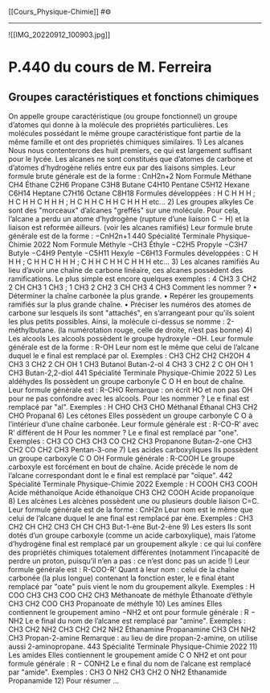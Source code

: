 [[Cours_Physique-Chimie]] #⚙️ 

---
![[IMG_20220912_100903.jpg]]
# P.440 du cours de M. Ferreira
## Groupes caractéristiques et fonctions chimiques 
On appelle groupe caractéristique (ou groupe fonctionnel) un groupe d’atomes qui donne à la molécule des propriétés particulières. Les molécules possédant le même groupe caractéristique font partie de la même famille et ont des propriétés chimiques similaires. 1) Les alcanes Nous nous contenterons des huit premiers, ce qui est largement suffisant pour le lycée. Les alcanes ne sont constitués que d’atomes de carbone et d’atomes d’hydrogène reliés entre eux par des liaisons simples. Leur formule brute générale est de la forme : CnH2n+2 Nom Formule Méthane CH4 Éthane C2H6 Propane C3H8 Butane C4H10 Pentane C5H12 Hexane C6H14 Heptane C7H16 Octane C8H18 Formules développées : H C H H H ; H C H H C H H H ; H C H H C H H C H H H etc... 2) Les groupes alkyles Ce sont des "morceaux" d’alcanes "greffés" sur une molécule. Pour cela, l’alcane a perdu un atome d’hydrogène (rupture d’une liaison C − H) et la liaison est reformée ailleurs. (voir les alcanes ramifiés) Leur formule brute générale est de la forme : −CnH2n+1 440 Spécialité Terminale Physique-Chimie 2022 Nom Formule Méthyle −CH3 Éthyle −C2H5 Propyle −C3H7 Butyle −C4H9 Pentyle −C5H11 Hexyle −C6H13 Formules développées : C H H H ; C H H C H H H ; C H H C H H C H H H etc... 3) Les alcanes ramifiés Au lieu d’avoir une chaîne de carbone linéaire, ces alcanes possèdent des ramifications. Le plus simple est encore quelques exemples : 4 CH3 3 CH2 2 CH CH3 1 CH3 ; 1 CH3 2 CH2 3 CH CH3 4 CH3 Comment les nommer ? • Déterminer la chaîne carbonée la plus grande. • Repérer les groupements ramifiés sur la plus grande chaîne. • Préciser les numéros des atomes de carbone sur lesquels ils sont "attachés", en s’arrangeant pour qu’ils soient les plus petits possibles. Ainsi, la molécule ci-dessus se nomme : 2-méthylbutane. (la numérotation rouge, celle de droite, n’est pas bonne) 4) Les alcools Les alcools possèdent le groupe hydroxyle −OH. Leur formule générale est de la forme : R-OH Leur nom est le même que celui de l’alcane duquel le e final est remplacé par ol. Exemples : CH3 CH2 CH2 CH2OH 4 CH3 3 CH2 2 CH OH 1 CH3 Butanol Butan-2-ol 4 CH3 3 CH2 2 C OH OH 1 CH3 Butan-2,2-diol 441 Spécialité Terminale Physique-Chimie 2022 5) Les aldéhydes Ils possèdent un groupe carbonyle C O H en bout de chaîne. Leur formule générale est : R-CHO Remarque : on écrit HO et non pas OH pour ne pas confondre avec les alcools. Pour les nommer ? Le e final est remplacé par "al". Exemples : H CHO CH3 CHO Méthanal Éthanal CH3 CH2 CHO Propanal 6) Les cétones Elles possèdent un groupe carbonyle C O à l’intérieur d’une chaîne carbonée. Leur formule générale est : R-CO-R’ avec R’ différent de H Pour les nommer ? Le e final est remplacé par "one". Exemples : CH3 CO CH3 CH3 CO CH2 CH3 Propanone Butan-2-one CH3 CH2 CO CH2 CH3 Pentan-3-one 7) Les acides carboxyliques Ils possèdent un groupe carboxyle C O OH Formule générale : R-COOH Le groupe carboxyle est forcément en bout de chaîne. Acide précède le nom de l’alcane correspondant dont le e final est remplacé par "oïque". 442 Spécialité Terminale Physique-Chimie 2022 Exemple : H COOH CH3 COOH Acide méthanoïque Acide éthanoïque CH3 CH2 COOH Acide propanoïque 8) Les alcènes Les alcènes possèdent une ou plusieurs double liaison C=C. Leur formule générale est de la forme : CnH2n Leur nom est le même que celui de l’alcane duquel le ane final est remplacé par ène. Exemples : CH3 CH2 CH CH2 CH3 CH CH CH3 But-1-ène But-2-ène 9) Les esters Ils sont dotés d’un groupe carboxyle (comme un acide carboxylique), mais l’atome d’hydrogène final est remplacé par un groupement alkyle : ce qui lui confère des propriétés chimiques totalement différentes (notamment l’incapacité de perdre un proton, puisqu’il n’en a pas : ce n’est donc pas un acide !) Leur formule générale est : R-COO-R’ Quant à leur nom : celui de la chaîne carbonée (la plus longue) contenant la fonction ester, le e final étant remplacé par "oate" puis vient le nom du groupement alkyle. Exemples : H COO CH3 CH3 COO CH2 CH3 Méthanoate de méthyle Éthanoate d’éthyle CH3 CH2 COO CH3 Propanoate de méthyle 10) Les amines Elles contiennent le groupement amino −NH2 et ont pour formule générale : R − NH2 Le e final du nom de l’alcane est remplacé par "amine". Exemples : CH3 CH2 NH2 CH3 CH2 CH2 NH2 Éthanamine Propanamine CH3 CH NH2 CH3 Propan-2-amine Remarque : au lieu de dire propan-2-amine, on utilise aussi 2-aminopropane. 443 Spécialité Terminale Physique-Chimie 2022 11) Les amides Elles contiennent le groupement amide C O NH2 et ont pour formule générale : R − CONH2 Le e final du nom de l’alcane est remplacé par "amide". Exemples : CH3 O NH2 CH3 CH2 O NH2 Éthanamide Propanamide 
12) Pour résumer
...